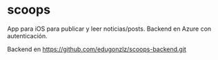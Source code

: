 # scoops
App para iOS para publicar y leer noticias/posts. Backend en Azure con autenticación.

Backend en https://github.com/edugonzlz/scoops-backend.git

